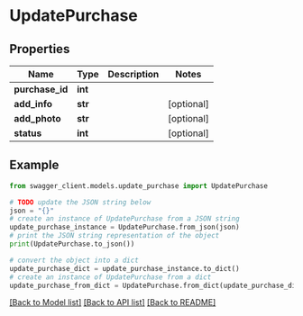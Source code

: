# UpdatePurchase


## Properties

Name | Type | Description | Notes
------------ | ------------- | ------------- | -------------
**purchase_id** | **int** |  | 
**add_info** | **str** |  | [optional] 
**add_photo** | **str** |  | [optional] 
**status** | **int** |  | [optional] 

## Example

```python
from swagger_client.models.update_purchase import UpdatePurchase

# TODO update the JSON string below
json = "{}"
# create an instance of UpdatePurchase from a JSON string
update_purchase_instance = UpdatePurchase.from_json(json)
# print the JSON string representation of the object
print(UpdatePurchase.to_json())

# convert the object into a dict
update_purchase_dict = update_purchase_instance.to_dict()
# create an instance of UpdatePurchase from a dict
update_purchase_from_dict = UpdatePurchase.from_dict(update_purchase_dict)
```
[[Back to Model list]](../README.md#documentation-for-models) [[Back to API list]](../README.md#documentation-for-api-endpoints) [[Back to README]](../README.md)


